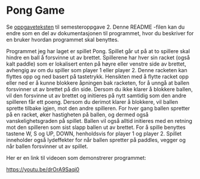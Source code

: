 # Pong Game

Se [oppgaveteksten](./OPPGAVETEKST.md) til semesteroppgave 2. Denne README -filen kan du endre som en del av dokumentasjonen til programmet, hvor du beskriver for en bruker hvordan programmet skal benyttes.

Programmet jeg har laget er spillet Pong. Spillet går ut på at to spillere skal hindre en ball å forsvinne ut av brettet. Spillerene har hver sin racket (også kalt paddle) som er lokalisert enten på høyre eller venstre side av brettet, avhengig av om du spiller som player 1 eller player 2. Denne racketen kan flyttes opp og ned basert på tastetrykk. Hensikten med å flytte racket opp eller ned er å kunne blokkere åpningen bak racketen, for å unngå at ballen forsvinner ut av brettet på din side. Dersom du ikke klarer å blokkere ballen, vil den forsvinne ut av brettet og initieres på nytt samtidig som den andre spilleren får ett poeng. Dersom du derimot klarer å blokkere, vil ballen sprette tilbake igjen, mot den andre spilleren. For hver gang ballen spretter på en racket, øker hastigheten på ballen, og dermed også vanskelighetsgraden på spillet. Ballen vil også alltid initieres med en retning mot den spilleren som sist slapp ballen ut av brettet. For å spille benyttes tastene W, S og UP, DOWN, henholdsvis for player 1 og player 2. Spillet inneholder også lydeffekter for når ballen spretter på paddles, vegger og når ballen forsvinner ut av spillet.

Her er en link til videoen som demonstrerer programmet:

https://youtu.be/drOrA9Saqi0
